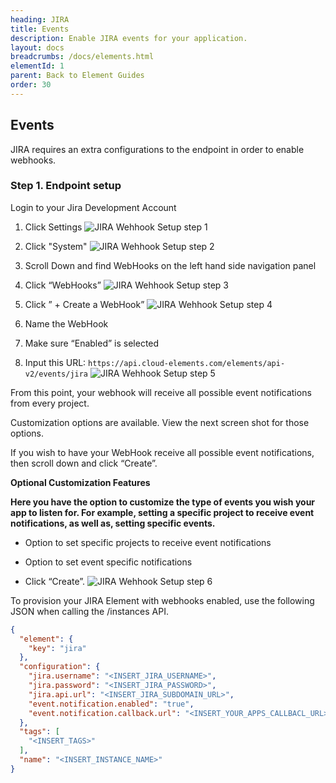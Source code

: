 ```yaml
---
heading: JIRA
title: Events
description: Enable JIRA events for your application.
layout: docs
breadcrumbs: /docs/elements.html
elementId: 1
parent: Back to Element Guides
order: 30
---
```


## Events

JIRA requires an extra configurations to the endpoint in order to enable webhooks.

### Step 1. Endpoint setup

Login to your Jira Development Account

1. Click Settings
![JIRA Wehhook Setup step 1](http://cloud-elements.com/wp-content/uploads/2015/02/JiraAPI1.png)

2. Click "System"
![JIRA Wehhook Setup step 2](http://cloud-elements.com/wp-content/uploads/2015/02/JiraAPI2.png)

3. Scroll Down and find WebHooks on the left hand side navigation panel

4. Click “WebHooks”
![JIRA Wehhook Setup step 3](http://cloud-elements.com/wp-content/uploads/2015/02/JiraAPI3.png)

5. Click ” + Create a WebHook”
![JIRA Wehhook Setup step 4](http://cloud-elements.com/wp-content/uploads/2015/02/JiraAPI4.png)

6. Name the WebHook

7. Make sure “Enabled” is selected

8. Input this URL: `https://api.cloud-elements.com/elements/api-v2/events/jira`
![JIRA Wehhook Setup step 5](http://cloud-elements.com/wp-content/uploads/2015/02/JiraAPI5.png)

From this point, your webhook will receive all possible event notifications from every project.

Customization options are available. View the next screen shot for those options.

If you wish to have your WebHook receive all possible event notifications, then scroll down and click “Create”.

__Optional Customization Features__

__Here you have the option to customize the type of events you wish your app to listen for. For example, setting a specific project to receive event notifications, as well as, setting specific events.__

* Option to set specific projects to receive event notifications

* Option to set event specific notifications

* Click “Create”.
![JIRA Wehhook Setup step 6](http://cloud-elements.com/wp-content/uploads/2015/02/JiraAPI61.png)

To provision your JIRA Element with webhooks enabled, use the following JSON when calling the /instances API.

```JSON
{
  "element": {
    "key": "jira"
  },
  "configuration": {
    "jira.username": "<INSERT_JIRA_USERNAME>",
    "jira.password": "<INSERT_JIRA_PASSWORD>",
    "jira.api.url": "<INSERT_JIRA_SUBDOMAIN_URL>",
    "event.notification.enabled": "true",
    "event.notification.callback.url": "<INSERT_YOUR_APPS_CALLBACL_URL>"
  },
  "tags": [
    "<INSERT_TAGS>"
  ],
  "name": "<INSERT_INSTANCE_NAME>"
}
```
